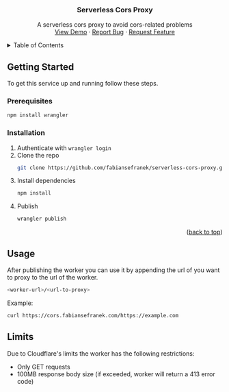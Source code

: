 <a name="readme-top"></a>

<br />
<div align="center">
  <a href="https://github.com/fabiansefranek/serverless-cors-proxy">
  </a>

  <h3 align="center">Serverless Cors Proxy</h3>

  <p align="center">
    A serverless cors proxy to avoid cors-related problems 
    <br>
    <a href="https://cors.fabiansefranek.com/https://example.com">View Demo</a>
    ·
    <a href="https://github.com/fabiansefranek/serverless-cors-proxy/issues">Report Bug</a>
    ·
    <a href="https://github.com/fabiansefranek/serverless-cors-proxy/issues">Request Feature</a>
  </p>
</div>

<!-- TABLE OF CONTENTS -->
<details>
  <summary>Table of Contents</summary>
  <ol>
    <li>
      <a href="#getting-started">Getting Started</a>
      <ul>
        <li><a href="#prerequisites">Prerequisites</a></li>
        <li><a href="#installation">Installation</a></li>
      </ul>
    </li>
    <li><a href="#usage">Usage</a></li>
    <li><a href="#limits">Limits</a></li>
  </ol>
</details>

<!-- GETTING STARTED -->

## Getting Started

To get this service up and running follow these steps.

### Prerequisites

```sh
npm install wrangler
```

### Installation

1. Authenticate with `wrangler login`
2. Clone the repo
   ```sh
   git clone https://github.com/fabiansefranek/serverless-cors-proxy.git
   ```
3. Install dependencies
   ```sh
   npm install
   ```
4. Publish
   ```sh
   wrangler publish
   ```

<p align="right">(<a href="#readme-top">back to top</a>)</p>

## Usage

After publishing the worker you can use it by appending the url of you want to proxy to the url of the worker.

```sh
<worker-url>/<url-to-proxy>
```

Example:

```sh
curl https://cors.fabiansefranek.com/https://example.com
```

## Limits

Due to Cloudflare's limits the worker has the following restrictions:

- Only GET requests
- 100MB response body size (if exceeded, worker will return a 413 error code)
